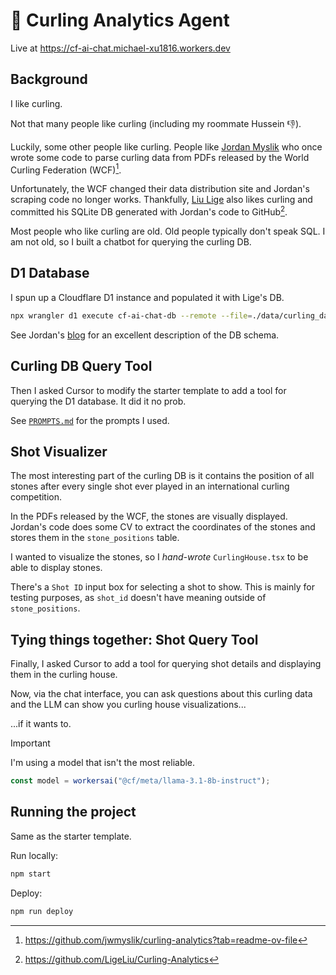 # 🥌 Curling Analytics Agent

Live at https://cf-ai-chat.michael-xu1816.workers.dev

## Background

I like curling.

Not that many people like curling (including my roommate Hussein 👎).

Luckily, some other people like curling. People like [Jordan Myslik](https://www.jordanmyslik.com/) who once wrote some code to parse curling data from PDFs released by the World Curling Federation (WCF)[^1].

Unfortunately, the WCF changed their data distribution site and Jordan's scraping code no longer works. Thankfully, [Liu Lige](https://github.com/LigeLiu) also likes curling and committed his SQLite DB generated with Jordan's code to GitHub[^2].

Most people who like curling are old. Old people typically don't speak SQL. I am not old, so I built a chatbot for querying the curling DB.

## D1 Database

I spun up a Cloudflare D1 instance and populated it with Lige's DB.

```bash
npx wrangler d1 execute cf-ai-chat-db --remote --file=./data/curling_data.sql
```

See Jordan's [blog](https://www.jordanmyslik.com/portfolio/curling-analytics/) for an excellent description of the DB schema.

## Curling DB Query Tool

Then I asked Cursor to modify the starter template to add a tool for querying the D1 database. It did it no prob.

See [`PROMPTS.md`](PROMPTS.md) for the prompts I used.

## Shot Visualizer

The most interesting part of the curling DB is it contains the position of all stones after every single shot ever played in an international curling competition.

In the PDFs released by the WCF, the stones are visually displayed. Jordan's code does some CV to extract the coordinates of the stones and stores them in the `stone_positions` table.

I wanted to visualize the stones, so I _hand-wrote_ `CurlingHouse.tsx` to be able to display stones.

There's a `Shot ID` input box for selecting a shot to show. This is mainly for testing purposes, as `shot_id` doesn't have meaning outside of `stone_positions`.

## Tying things together: Shot Query Tool

Finally, I asked Cursor to add a tool for querying shot details and displaying them in the curling house.

Now, via the chat interface, you can ask questions about this curling data and the LLM can show you curling house visualizations...

...if it wants to.

> [!IMPORTANT]
> I'm using a model that isn't the most reliable.
> ```ts
> const model = workersai("@cf/meta/llama-3.1-8b-instruct");
> ```

## Running the project

Same as the starter template.

Run locally:

```bash
npm start
```

Deploy:

```bash
npm run deploy
```

[^1]: https://github.com/jwmyslik/curling-analytics?tab=readme-ov-file

[^2]: https://github.com/LigeLiu/Curling-Analytics
